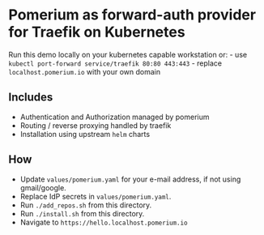 # Pomerium as forward-auth provider for Traefik on Kubernetes

Run this demo locally on your kubernetes capable workstation or:
    - use `kubectl port-forward service/traefik 80:80 443:443`
    - replace `localhost.pomerium.io` with your own domain

## Includes

- Authentication and Authorization managed by pomerium
- Routing / reverse proxying handled by traefik
- Installation using upstream `helm` charts

## How

- Update `values/pomerium.yaml` for your e-mail address, if not using gmail/google.
- Replace IdP secrets in `values/pomerium.yaml`.
- Run `./add_repos.sh` from this directory.
- Run `./install.sh` from this directory.
- Navigate to `https://hello.localhost.pomerium.io`
